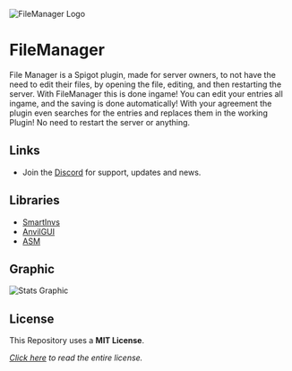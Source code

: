 ![FileManager Logo](https://i.postimg.cc/7ZgqpDQP/File-Manager-Logo.png "FileManager Logo")
# FileManager

File Manager is a Spigot plugin, made for server owners, to not have the need to edit their files, by opening the file, editing, and then restarting the server. With FileManager this is done ingame! You can edit your entries all ingame, and the saving is done automatically! With your agreement the plugin even searches for the entries and replaces them in the working Plugin! No need to restart the server or anything.

## Links
* Join the [Discord](https://discord.gg/2ajfpDvn2b) for support, updates and news.

## Libraries
* [SmartInvs](https://www.spigotmc.org/resources/smartinvs-advanced-inventory-api.42835/ "Click to go to SmartInvs!")
* [AnvilGUI](https://github.com/WesJD/AnvilGUI "Click to go to AnvilGUI!")
* [ASM](https://asm.ow2.io "Click to go to ASM!")

## Graphic

![Stats Graphic](https://bstats.org/signatures/bukkit/FileManager.svg "Stats Graphic")

## License
This Repository uses a **MIT License**.

*[Click here](../blob/master/LICENSE) to read the entire license.*
